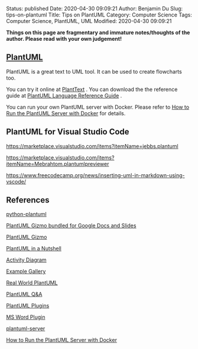 Status: published
Date: 2020-04-30 09:09:21
Author: Benjamin Du
Slug: tips-on-plantuml
Title: Tips on PlantUML
Category: Computer Science
Tags: Computer Science, PlantUML, UML
Modified: 2020-04-30 09:09:21

**Things on this page are fragmentary and immature notes/thoughts of the author. Please read with your own judgement!**


## [PlantUML](http://plantuml.com/)

PlantUML is a great text to UML tool.
It can be used to create flowcharts too.

You can try it online at
[PlantText](https://www.planttext.com)
.
You can download the the reference guide at
[PlantUML Language Reference Guide](http://plantuml.com/PlantUML_Language_Reference_Guide.pdf) 
.

You can run your own PlantUML server with Docker.
Please refer to
[How to Run the PlantUML Server with Docker](https://github.com/plantuml/plantuml-server#how-to-run-the-server-with-docker)
for details.

## PlantUML for Visual Studio Code

https://marketplace.visualstudio.com/items?itemName=jebbs.plantuml

https://marketplace.visualstudio.com/items?itemName=Mebrahtom.plantumlpreviewer

https://www.freecodecamp.org/news/inserting-uml-in-markdown-using-vscode/

## References

[python-plantuml](https://github.com/dougn/python-plantuml)

[PlantUML Gizmo bundled for Google Docs and Slides](https://fuhrmanator.github.io/2019/11/24/PlantUML-Gizmo-Docs-Slides-bundle.html)

[PlantUML Gizmo](https://gsuite.google.com/marketplace/app/plantuml_gizmo/950520042571)

[PlantUML in a Nutshell](https://plantuml.com/)

[Activity Diagram](https://plantuml.com/activity-diagram-beta)

[Example Gallery](https://plantweb.readthedocs.io/examples.html)

[Real World PlantUML](https://real-world-plantuml.com/)

[PlantUML Q&A](https://forum.plantuml.net/)

[PlantUML Plugins](https://plantuml.com/sitemap-plugins)

[MS Word Plugin](https://plantuml.com/word)

[plantuml-server](https://github.com/plantuml/plantuml-server)

[How to Run the PlantUML Server with Docker](https://github.com/plantuml/plantuml-server#how-to-run-the-server-with-docker)
